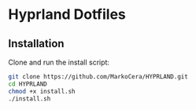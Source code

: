 # Hyprland Dotfiles

## Installation

Clone and run the install script:

```bash
git clone https://github.com/MarkoCera/HYPRLAND.git
cd HYPRLAND
chmod +x install.sh
./install.sh
